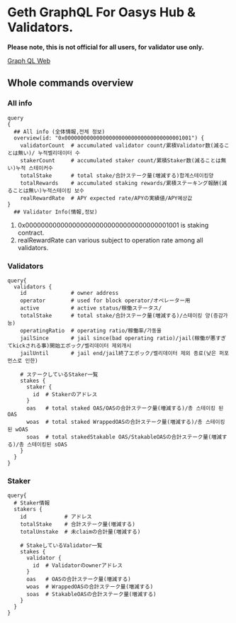 ---
---

# Geth GraphQL For Oasys Hub & Validators. 

**Please note, this is not official for all users, for validator use only.**

[Graph QL Web](https://graph.mainnet.oasys.games/subgraphs/name/oasys/staking/graphql)

## Whole commands overview


### All info

```
query 
{
  ## All info (全体情報,전체 정보)
  overview(id: "0x0000000000000000000000000000000000001001") {
    validatorCount  # accumulated validator count/累積Validator数(減ることは無い)/ 누적벨리데이터 수
    stakerCount     # accumulated staker count/累積Staker数(減ることは無い)누적 스테이커수
    totalStake      # total stake/合計ステーク量(増減する)합계스테이킹양
    totalRewards    # accumulated staking rewards/累積ステーキング報酬(減ることは無い)누적스테이킹 보수
    realRewardRate  # APY expected rate/APYの実績値/APY예상값
}
  ## Validator Info(情報,정보)
```

1. 0x0000000000000000000000000000000000001001 is staking contract. 
2. realRewardRate can various subject to operation rate among all validators.

### Validators 

```
query{
  validators {
    id              # owner address 
    operator        # used for block operator/オペレーター用
    active          # active status/稼働ステータス/
    totalStake      # total stake/合計ステーク量(増減する)/스테이킹 양(증감가능)
    operatingRatio  # operating ratio/稼働率/가동율
    jailSince       # jail since(bad operating ratio)/jail(稼働が悪すぎてkickされる事)開始エポック/벨리데이터 제외개시
    jailUntil       # jail end/jail終了エポック/벨리데이터 제외 종료(낮은 퍼포먼스로 인한)
    
    # ステークしているStaker一覧
    stakes {
      staker {
        id  # Stakerのアドレス
      }
      oas   # total staked OAS/OASの合計ステーク量(増減する)/총 스테이킹 된 OAS
      woas  # total staked WrappedOASの合計ステーク量(増減する)/총 스테이킹 된 wOAS
      soas  # total stakedStakable OAS/StakableOASの合計ステーク量(増減する)/총 스테이킹된 sOAS
    }
  }
}
```

### Staker

```
query{
  # Staker情報
  stakers {
    id            # アドレス
    totalStake    # 合計ステーク量(増減する)
    totalUnstake  # 未claimの合計量(増減する)
    
    # StakeしているValidator一覧
    stakes {
      validator {
        id  # Validatorのownerアドレス
      }
      oas   # OASの合計ステーク量(増減する)
      woas  # WrappedOASの合計ステーク量(増減する)
      soas  # StakableOASの合計ステーク量(増減する)
    }
  }
}
```

